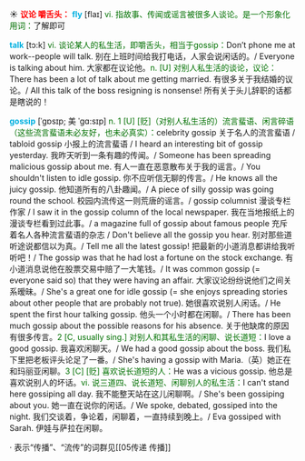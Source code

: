 ☀ <font color="red">**议论 嚼舌头：**</font>
<font color="sky blue">**fly**</font> [flaɪ] 
<font color="rgb(227, 108, 9)">vi. 指故事、传闻或谣言被很多人谈论。是一个形象化用词：</font>了解即可

<font color="sky blue">**talk**</font> [tɔ:k] 
<font color="rgb(227, 108, 9)">vi. 谈论某人的私生活，即嚼舌头，相当于gossip：</font>Don’t phone me at work--people will talk. 别在上班时间给我打电话，人家会说闲话的。/ Everyone is talking about him. 大家都在议论他。<font color="rgb(227, 108, 9)">n. [U] 对别人私生活的谈论，议论：</font>There has been a lot of talk about me getting married. 有很多关于我结婚的议论。/ All this talk of the boss resigning is nonsense! 所有关于头儿辞职的话都是瞎说的！
           
<font color="sky blue">**gossip**</font> [ˈgɒsɪp; 美 ˈgɑ:sɪp]
<font color="rgb(227, 108, 9)">n. 1 [U] [贬]（对别人私生活的）流言蜚语、闲言碎语（这些流言蜚语未必友好，也未必真实）：</font>celebrity gossip 关于名人的流言蜚语 / tabloid gossip 小报上的流言蜚语 / I heard an interesting bit of gossip yesterday. 我昨天听到一条有趣的传闻。/ Someone has been spreading malicious gossip about me. 有人一直在恶意散布关于我的谣言。/ You shouldn't listen to idle gossip. 你不应听信无聊的传言。/ He knows all the juicy gossip. 他知道所有的八卦趣闻。/ A piece of silly gossip was going round the school. 校园内流传这一则荒唐的谣言。/ gossip columnist 漫谈专栏作家 / I saw it in the gossip column of the local newspaper. 我在当地报纸上的漫谈专栏看到过此事。/ a magazine full of gossip about famous people 充斥着名人各种流言蜚语的杂志 / Don't believe all the gossip you hear. 别对那些道听途说都信以为真。/ Tell me all the latest gossip! 把最新的小道消息都讲给我听听吧！/ The gossip was that he had lost a fortune on the stock exchange. 有小道消息说他在股票交易中赔了一大笔钱。/ It was common gossip (= everyone said so) that they were having an affair. 大家议论纷纷说他们之间关系暧昧。/ She's a great one for idle gossip (= she enjoys spreading stories about other people that are probably not true). 她很喜欢说别人闲话。/ He spent the first hour talking gossip. 他头一个小时都在闲聊。/ There has been much gossip about the possible reasons for his absence. 关于他缺席的原因有很多传言。<font color="rgb(227, 108, 9)">2 [C, usually sing.] 对别人和其私生活的闲聊、说长道短：</font>I love a good gossip. 我喜欢闲聊天。/ We had a good gossip about the boss. 我们私下里把老板评头论足了一番。/ She's having a gossip with Maria.（英）她正在和玛丽亚闲聊。<font color="rgb(227, 108, 9)">3 [C] [贬] 喜欢说长道短的人：</font>He was a vicious gossip. 他总是喜欢说别人的坏话。<font color="rgb(227, 108, 9)">vi. 说三道四、说长道短、闲聊别人的私生活：</font>I can't stand here gossiping all day. 我不能整天站在这儿闲聊啊。/ She's been gossiping about you. 她一直在说你的闲话。/ We spoke, debated, gossiped into the night. 我们交谈着，争论着，闲聊着，一直持续到晚上。/ Eva gossiped with Sarah. 伊娃与萨拉在闲聊。

· 表示“传播”、“流传”的词群见[[05传递 传播]]

